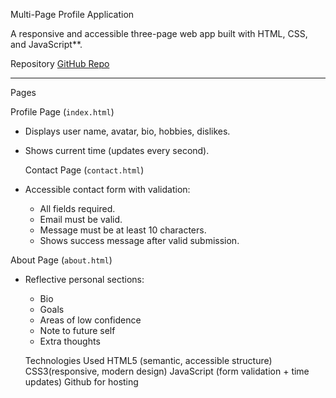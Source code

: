  Multi-Page Profile Application

A responsive and accessible three-page web app built with HTML, CSS, and JavaScript**.


 Repository
 [GitHub Repo](https://github.com/authority0452/Stage-2)

---

 Pages

   Profile Page (`index.html`)
- Displays user name, avatar, bio, hobbies, dislikes.
- Shows current time (updates every second).

   Contact Page (`contact.html`)
- Accessible contact form with validation:
  - All fields required.
  - Email must be valid.
  - Message must be at least 10 characters.
  - Shows success message after valid submission.

 About Page (`about.html`)
- Reflective personal sections:
  - Bio
  - Goals
  - Areas of low confidence
  - Note to future self
  - Extra thoughts

   Technologies Used
    HTML5 (semantic, accessible structure)
    CSS3(responsive, modern design)
    JavaScript (form validation + time updates)
    Github for hosting



